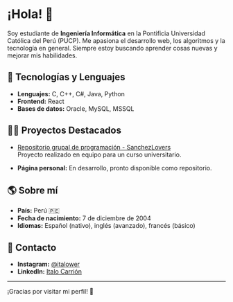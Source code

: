 # ¡Hola! 👋

Soy estudiante de **Ingeniería Informática** en la Pontificia Universidad Católica del Perú (PUCP). Me apasiona el desarrollo web, los algoritmos y la tecnología en general. Siempre estoy buscando aprender cosas nuevas y mejorar mis habilidades.

## 🚀 Tecnologías y Lenguajes

- **Lenguajes:** C, C++, C#, Java, Python
- **Frontend:** React
- **Bases de datos:** Oracle, MySQL, MSSQL

## 🧑‍💻 Proyectos Destacados

- [Repositorio grupal de programación - SanchezLovers](https://github.com/SanchezLovers)  
  Proyecto realizado en equipo para un curso universitario.

- **Página personal:** En desarrollo, pronto disponible como repositorio.

## 🌎 Sobre mí

- **País:** Perú 🇵🇪
- **Fecha de nacimiento:** 7 de diciembre de 2004
- **Idiomas:** Español (nativo), inglés (avanzado), francés (básico)

## 📲 Contacto

- **Instagram:** [@italower](https://instagram.com/italower)
- **LinkedIn:** [Italo Carrión](https://www.linkedin.com/in/italo-carrión-1970322b2/)

---

¡Gracias por visitar mi perfil! 🚀
